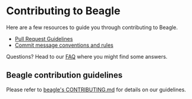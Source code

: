 # Contributing to Beagle

Here are a few resources to guide you through contributing to Beagle.

- [Pull Request Guidelines](./doc/contributing/pull_requests.md)
- [Commit message conventions and rules](./doc/contributing/commits.md)

Questions? Head to our [FAQ](./FAQ.md) where you might find some answers.

## Beagle contribution guidelines

Please refer to [beagle's CONTRIBUTING.md](./CONTRIBUTING.md) for details on our guidelines.
